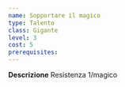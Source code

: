 ```yaml
---
name: Sopportare il magico
type: Talento
class: Gigante
level: 3
cost: 5
prerequisites: 
---
```


**Descrizione**
Resistenza 1/magico